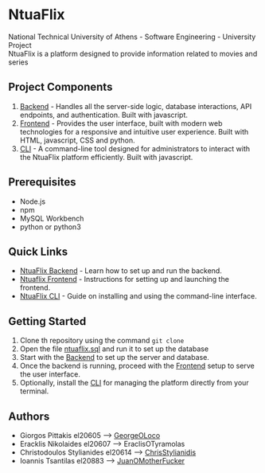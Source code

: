 # **NtuaFlix**
National Technical University of Athens - Software Engineering - University Project  
NtuaFlix is a platform designed to provide information related to movies and series

## **Project Components**
1. [Backend](https://github.com/ntua/softeng23-30/blob/main/backend/README.md) - Handles all the server-side logic, database interactions, API endpoints, and authentication. Built with javascript.
2. [Frontend](https://github.com/ntua/softeng23-30/blob/main/frontend/README.md) - Provides the user interface, built with modern web technologies for a responsive and intuitive user experience. Built with HTML, javascript, CSS and python.
3. [CLI](https://github.com/ntua/softeng23-30/blob/main/cli-client/README.md) - A command-line tool designed for administrators to interact with the NtuaFlix platform efficiently. Built with javascript.

## **Prerequisites**
- Node.js
- npm
- MySQL Workbench
- python or python3

## **Quick Links**
- [NtuaFlix Backend](https://github.com/ntua/softeng23-30/blob/main/backend/README.md) - Learn how to set up and run the backend.
- [Ntuaflix Frontend](https://github.com/ntua/softeng23-30/blob/main/frontend/README.md) - Instructions for setting up and launching the frontend.
- [NtuaFlix CLI](https://github.com/ntua/softeng23-30/blob/main/cli-client/README.md) - Guide on installing and using the command-line interface.

## **Getting Started**
1. Clone th repository using the command ``` git clone ```
2. Open the file [ntuaflix.sql](https://github.com/ntua/softeng23-30/blob/main/sql/update/ntuaflix.sql) and run it to set up the database 
3. Start with the [Backend](https://github.com/ntua/softeng23-30/blob/main/backend/README.md) to set up the server and database.
4. Once the backend is running, proceed with the [Frontend](https://github.com/ntua/softeng23-30/blob/main/frontend/README.md) setup to serve the user interface.
5. Optionally, install the [CLI](https://github.com/ntua/softeng23-30/blob/main/cli-client/README.md) for managing the platform directly from your terminal.

## Authors
+ Giorgos Pittakis el20605 --> [GeorgeOLoco](https://github.com/GeorgeOLoco)
+ Eracklis Nikolaides el20607 --> EraclisOTyramolas
+ Christodoulos Stylianides el20614 --> [ChrisStylianidis](https://github.com/ChrisStylianidis)
+ Ioannis Tsantilas el20883 --> [JuanOMotherFucker](https://github.com/JuanTsa)  

